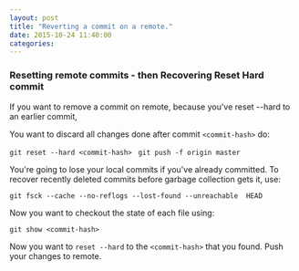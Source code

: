 ```yaml
---
layout: post
title: "Reverting a commit on a remote."
date: 2015-10-24 11:40:00
categories: 
---
```


### Resetting remote commits - then Recovering Reset Hard commit
If you want to remove a commit on remote, because you've reset --hard to an earlier commit, 

You want to discard all changes done after commit `<commit-hash>` do:

`git reset --hard <commit-hash>`
` git push -f origin master`

You're going to lose your local commits if you've already committed. To recover recently deleted commits before garbage collection gets it, use:

`git fsck --cache --no-reflogs --lost-found --unreachable  HEAD`

Now you want to checkout the state of each file using:

`git show <commit-hash>`

Now you want to `reset --hard` to the `<commit-hash>` that you found. Push your changes to remote.